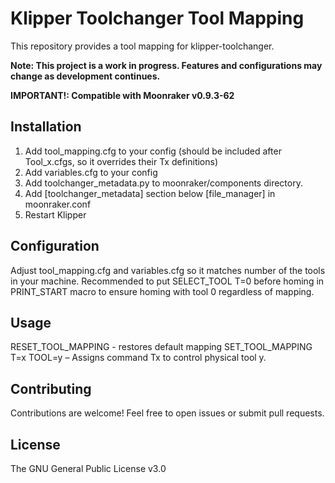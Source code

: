 # Klipper Toolchanger Tool Mapping

This repository provides a tool mapping for klipper-toolchanger.

**Note: This project is a work in progress. Features and configurations may change as development continues.**

**IMPORTANT!: Compatible with Moonraker v0.9.3-62**

## Installation

1. Add tool_mapping.cfg to your config (should be included after Tool_x.cfgs, so it overrides their Tx definitions)
2. Add variables.cfg to your config
3. Add toolchanger_metadata.py to moonraker/components directory.
4. Add [toolchanger_metadata] section below [file_manager] in moonraker.conf
5. Restart Klipper

## Configuration

Adjust tool_mapping.cfg and variables.cfg so it matches number of the tools in your machine.
Recommended to put SELECT_TOOL T=0 before homing in PRINT_START macro to ensure homing with tool 0 regardless of mapping.

## Usage

  RESET_TOOL_MAPPING - restores default mapping
  SET_TOOL_MAPPING T=x TOOL=y – Assigns command Tx to control physical tool y.

## Contributing

Contributions are welcome! Feel free to open issues or submit pull requests.

## License

The GNU General Public License v3.0
